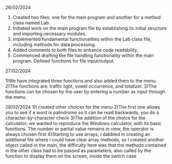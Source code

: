 26/02/2024

1) Created two files: one for the main program and another for a method class named Lab.
2) Initiated work on the main program file by establishing its initial structure and importing necessary modules.
3) Implemented fundamental functionalities within the Lab class file, including methods for data processing.
4) Added comments to both files to enhance code readability.
5) Commenced drafting the file handling functionality within the main program. Defined functions for file input/output.


27/02/2024

1)We have integrated three functions and also added them to the menu.
2)The functions are: traffic light, vowel occurrence, and totalizer.
3)The functions can be chosen by the user by entering a number as input through the menu.

28/02/2024
1)I created other choices for the menu
2)The first one allows you to see if a word is palindrome so it can be read backwards, you do a character-by-character check
3)The addition of the choice for the calculator; we wanted to reproduce the Windows calculator, with its basic functions. The number or partial value remains in view, the operator is always chosen first
4)Starting to use arrays, I dabbled in creating an additional file where I could have clear array methods, so I created another object called in the main, the difficulty here was that the methods contained in the other class had to be passed as parameters, also called by the function to display them on the screen, inside the switch case
